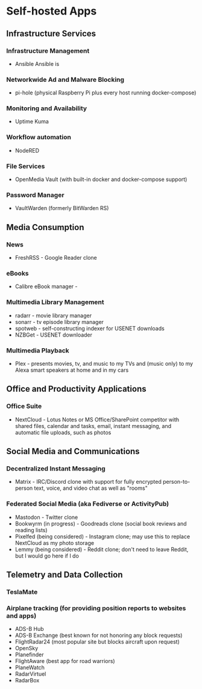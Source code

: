 # Self-hosted Apps
## Infrastructure Services 
### Infrastructure Management
- Ansible
Ansible is

### Networkwide Ad and Malware Blocking
- pi-hole (physical Raspberry Pi plus every host running docker-compose)

### Monitoring and Availability
- Uptime Kuma

### Workflow automation
- NodeRED

### File Services
- OpenMedia Vault (with built-in docker and docker-compose support)

### Password Manager
- VaultWarden (formerly BitWarden RS)

## Media Consumption

### News
- FreshRSS - Google Reader clone

### eBooks
- Calibre eBook manager -

### Multimedia Library Management
- radarr - movie library manager
- sonarr - tv episode library manager
- spotweb - self-constructing indexer for USENET downloads
- NZBGet - USENET downloader

### Multimedia Playback
- Plex - presents movies, tv, and music to my TVs and (music only) to my Alexa smart speakers at home and in my cars

## Office and Productivity Applications
### Office Suite
- NextCloud - Lotus Notes or MS Office/SharePoint competitor with shared files, calendar and tasks, email, instant messaging, and automatic file uploads, such as photos

## Social Media and Communications
### Decentralized Instant Messaging
- Matrix - IRC/Discord clone with support for fully encrypted person-to-person text, voice, and video chat as well as "rooms"

### Federated Social Media (aka Fediverse or ActivityPub)
- Mastodon - Twitter clone
- Bookwyrm (in progress) - Goodreads clone (social book reviews and reading lists)
- Pixelfed (being considered) - Instagram clone; may use this to replace NextCloud as my photo storage
- Lemmy (being considered) - Reddit clone; don't need to leave Reddit, but I would go here if I do

## Telemetry and Data Collection

### TeslaMate

### Airplane tracking (for providing position reports to websites and apps)
- ADS-B Hub
- ADS-B Exchange (best known for not honoring any block requests)
- FlightRadar24 (most popular site but blocks aircraft upon request)
- OpenSky
- Planefinder
- FlightAware (best app for road warriors)
- PlaneWatch
- RadarVirtuel
- RadarBox
